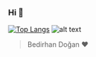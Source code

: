 ### Hi 👋
[![Top Langs](https://github-readme-stats.vercel.app/api/top-langs/?username=bedirhandogan&layout=compact)](https://github.com/anuraghazra/github-readme-stats)
![alt text](https://i.hizliresim.com/Hi7mbL.gif)
> Bedirhan Doğan ♥️

